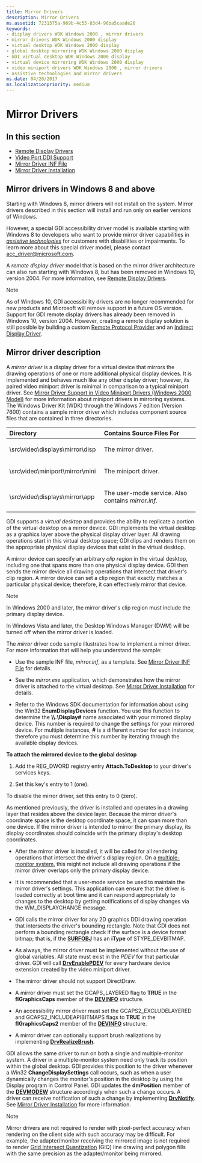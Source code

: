 ```yaml
---
title: Mirror Drivers
description: Mirror Drivers
ms.assetid: 7231375a-969b-4c55-83d4-96ba5caade20
keywords:
- display drivers WDK Windows 2000 , mirror drivers
- mirror drivers WDK Windows 2000 display
- virtual desktop WDK Windows 2000 display
- global desktop mirroring WDK Windows 2000 display
- GDI virtual desktop WDK Windows 2000 display
- virtual device mirroring WDK Windows 2000 display
- video miniport drivers WDK Windows 2000 , mirror drivers
- assistive technologies and mirror drivers
ms.date: 04/20/2017
ms.localizationpriority: medium
---
```


# Mirror Drivers

## <span id="in_this_section"></span>In this section


-   [Remote Display Drivers](remote-display-drivers.md)
-   [Video Port DDI Support](video-port-ddi-support.md)
-   [Mirror Driver INF File](mirror-driver-inf-file.md)
-   [Mirror Driver Installation](mirror-driver-installation.md)

## Mirror drivers in Windows 8 and above

Starting with Windows 8, mirror drivers will not install on the system. Mirror drivers described in this section will install and run only on earlier versions of Windows.

However, a special GDI accessibility driver model is available starting with Windows 8 to developers who want to provide mirror driver capabilities in [*assistive technologies*](https://go.microsoft.com/fwlink/p/?linkid=248209) for customers with disabilities or impairments. To learn more about this special driver model, please contact <acc_driver@microsoft.com>.

A *remote display driver* model that is based on the mirror driver architecture can also run starting with Windows 8, but has been removed in Windows 10, version 2004. For more information, see [Remote Display Drivers](remote-display-drivers.md).

> [!NOTE]
>
> As of Windows 10, GDI accessibility drivers are no longer recommended for new products and Microsoft will remove support in a future OS version. Support for GDI remote display drivers has already been removed in Windows 10, version 2004. However, creating a remote display solution is still possible by building a custom [Remote Protocol Provider](/windows/win32/termserv/creating-a-custom-remote-protocol) and an [Indirect Display Driver](indirect-display-driver-model-overview.md).

## <span id="ddk_mirror_drivers_gg"></span><span id="DDK_MIRROR_DRIVERS_GG"></span>Mirror driver description


A *mirror driver* is a display driver for a virtual device that mirrors the drawing operations of one or more additional physical display devices. It is implemented and behaves much like any other display driver; however, its paired video miniport driver is minimal in comparison to a typical miniport driver. See [Mirror Driver Support in Video Miniport Drivers (Windows 2000 Model)](mirror-driver-support-in-video-miniport-drivers--windows-2000-model-.md) for more information about miniport drivers in mirroring systems. The Windows Driver Kit (WDK) through the Windows 7 edition (Version 7600) contains a sample mirror driver which includes component source files that are contained in three directories.

<table>
<colgroup>
<col width="50%" />
<col width="50%" />
</colgroup>
<thead>
<tr class="header">
<th align="left">Directory</th>
<th align="left">Contains Source Files For</th>
</tr>
</thead>
<tbody>
<tr class="odd">
<td align="left"><p>\src\video\displays\mirror\disp</p></td>
<td align="left"><p>The mirror driver.</p></td>
</tr>
<tr class="even">
<td align="left"><p>\src\video\miniport\mirror\mini</p></td>
<td align="left"><p>The miniport driver.</p></td>
</tr>
<tr class="odd">
<td align="left"><p>\src\video\displays\mirror\app</p></td>
<td align="left"><p>The user-mode service. Also contains <em>mirror.inf.</em></p></td>
</tr>
</tbody>
</table>

GDI supports a *virtual desktop* and provides the ability to replicate a portion of the virtual desktop on a mirror device. GDI implements the virtual desktop as a graphics layer above the physical display driver layer. All drawing operations start in this virtual desktop space; GDI clips and renders them on the appropriate physical display devices that exist in the virtual desktop.

A mirror device can specify an arbitrary *clip region* in the virtual desktop, including one that spans more than one physical display device. GDI then sends the mirror device all drawing operations that intersect that driver's clip region. A mirror device can set a clip region that exactly matches a particular physical device; therefore, it can effectively mirror that device.

> [!NOTE]
>
> In Windows 2000 and later, the mirror driver's clip region must include the primary display device.
>
> In Windows Vista and later, the Desktop Windows Manager (DWM) will be turned off when the mirror driver is loaded.

The *mirror* driver code sample illustrates how to implement a mirror driver. For more information that will help you understand the sample:

-   Use the sample INF file, *mirror.inf*, as a template. See [Mirror Driver INF File](mirror-driver-inf-file.md) for details.

-   See the *mirror.exe* application, which demonstrates how the mirror driver is attached to the virtual desktop. See [Mirror Driver Installation](mirror-driver-installation.md) for details.

-   Refer to the Windows SDK documentation for information about using the Win32 **EnumDisplayDevices** function. You use this function to determine the **\\\\.\\Display\#** name associated with your mirrored display device. This number is required to change the settings for your mirrored device. For multiple instances, **\#** is a different number for each instance; therefore you must determine this number by iterating through the available display devices.

**To attach the mirrored device to the global desktop**

1.  Add the REG\_DWORD registry entry **Attach.ToDesktop** to your driver's services keys.

2.  Set this key's entry to 1 (one).

To disable the mirror driver, set this entry to 0 (zero).

As mentioned previously, the driver is installed and operates in a drawing layer that resides above the device layer. Because the mirror driver's coordinate space is the desktop coordinate space, it can span more than one device. If the mirror driver is intended to mirror the primary display, its display coordinates should coincide with the primary display's desktop coordinates.

-   After the mirror driver is installed, it will be called for all rendering operations that intersect the driver's display region. On a [multiple-monitor system](multiple-monitor-support-in-the-display-driver.md), this might not include all drawing operations if the mirror driver overlaps only the primary display device.

-   It is recommended that a user-mode service be used to maintain the mirror driver's settings. This application can ensure that the driver is loaded correctly at boot time and it can respond appropriately to changes to the desktop by getting notifications of display changes via the WM\_DISPLAYCHANGE message.

-   GDI calls the mirror driver for any 2D graphics DDI drawing operation that intersects the driver's bounding rectangle. Note that GDI does not perform a bounding rectangle check if the surface is a device format bitmap; that is, if the [**SURFOBJ**](/windows/win32/api/winddi/ns-winddi-surfobj) has an **iType** of STYPE\_DEVBITMAP.

-   As always, the mirror driver must be implemented without the use of global variables. All state must exist in the *PDEV* for that particular driver. GDI will call [**DrvEnablePDEV**](/windows/win32/api/winddi/nf-winddi-drvenablepdev) for every hardware device extension created by the video miniport driver.

-   The mirror driver should not support DirectDraw.

-   A mirror driver must set the GCAPS\_LAYERED flag to **TRUE** in the **flGraphicsCaps** member of the [**DEVINFO**](/windows/win32/api/winddi/ns-winddi-tagdevinfo) structure.

-   An accessibility mirror driver must set the GCAPS2\_EXCLUDELAYERED and GCAPS2\_INCLUDEAPIBITMAPS flags to **TRUE** in the **flGraphicsCaps2** member of the [**DEVINFO**](/windows/win32/api/winddi/ns-winddi-tagdevinfo) structure.

-   A mirror driver can optionally support brush realizations by implementing [**DrvRealizeBrush**](/windows/win32/api/winddi/nf-winddi-drvrealizebrush).

GDI allows the same driver to run on both a single and multiple-monitor system. A driver in a multiple-monitor system need only track its position within the global desktop. GDI provides this position to the driver whenever a Win32 **ChangeDisplaySettings** call occurs, such as when a user dynamically changes the monitor's position in the desktop by using the Display program in Control Panel. GDI updates the **dmPosition** member of the [**DEVMODEW**](/windows/win32/api/wingdi/ns-wingdi-devicemodew) structure accordingly when such a change occurs. A driver can receive notification of such a change by implementing [**DrvNotify**](/windows/win32/api/winddi/nf-winddi-drvnotify). See [Mirror Driver Installation](mirror-driver-installation.md) for more information.

> [!NOTE]
>
> Mirror drivers are not required to render with pixel-perfect accuracy when rendering on the client side with such accuracy may be difficult. For example, the adapter/monitor receiving the mirrored image is not required to render [Grid Intersect Quantization](cosmetic-lines.md) (GIQ) line drawing and polygon fills with the same precision as the adapter/monitor being mirrored.